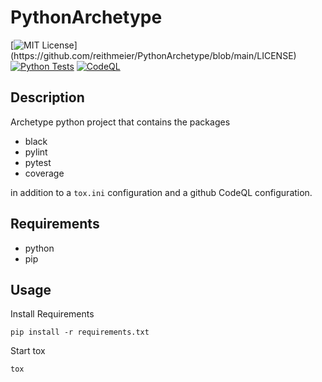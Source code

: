 # PythonArchetype

[![MIT License](https://img.shields.io/apm/l/atomic-design-ui.svg?)](https://github.com/reithmeier/PythonArchetype/blob/main/LICENSE)
[![Python Tests](https://github.com/reithmeier/PythonArchetype/workflows/Python%20Tests/badge.svg)](https://github.com/reithmeier/PythonArchetype/actions/workflows/python-tests.yml)
[![CodeQL](https://github.com/reithmeier/PythonArchetype/workflows/CodeQL/badge.svg)](https://github.com/reithmeier/PythonArchetype/actions/workflows/codeql-analysis.yml)


## Description

Archetype python project that contains the packages
* black
* pylint
* pytest
* coverage

in addition to a `tox.ini` configuration and a github CodeQL configuration.

## Requirements

* python
* pip

## Usage

Install Requirements
````shell
pip install -r requirements.txt
````

Start tox
````shell
tox
````

